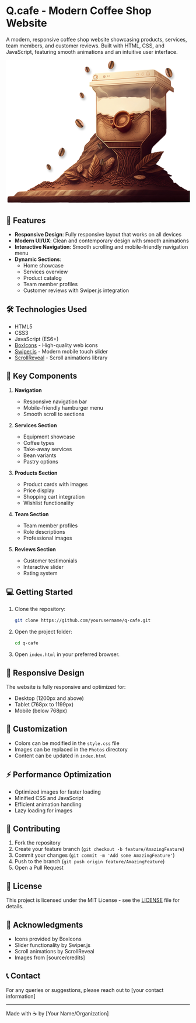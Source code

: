 # Q.cafe - Modern Coffee Shop Website

A modern, responsive coffee shop website showcasing products, services, team members, and customer reviews. Built with HTML, CSS, and JavaScript, featuring smooth animations and an intuitive user interface.

![Q.cafe Website](./Photos/hero.png)

## 🚀 Features

- **Responsive Design**: Fully responsive layout that works on all devices
- **Modern UI/UX**: Clean and contemporary design with smooth animations
- **Interactive Navigation**: Smooth scrolling and mobile-friendly navigation menu
- **Dynamic Sections**:
  - Home showcase
  - Services overview
  - Product catalog
  - Team member profiles
  - Customer reviews with Swiper.js integration

## 🛠️ Technologies Used

- HTML5
- CSS3
- JavaScript (ES6+)
- [BoxIcons](https://boxicons.com/) - High-quality web icons
- [Swiper.js](https://swiperjs.com/) - Modern mobile touch slider
- [ScrollReveal](https://scrollrevealjs.org/) - Scroll animations library

## 🎯 Key Components

1. **Navigation**
   - Responsive navigation bar
   - Mobile-friendly hamburger menu
   - Smooth scroll to sections

2. **Services Section**
   - Equipment showcase
   - Coffee types
   - Take-away services
   - Bean variants
   - Pastry options

3. **Products Section**
   - Product cards with images
   - Price display
   - Shopping cart integration
   - Wishlist functionality

4. **Team Section**
   - Team member profiles
   - Role descriptions
   - Professional images

5. **Reviews Section**
   - Customer testimonials
   - Interactive slider
   - Rating system

## 💻 Getting Started

1. Clone the repository:
   ```bash
   git clone https://github.com/yourusername/q-cafe.git
   ```

2. Open the project folder:
   ```bash
   cd q-cafe
   ```

3. Open `index.html` in your preferred browser.

## 📱 Responsive Design

The website is fully responsive and optimized for:
- Desktop (1200px and above)
- Tablet (768px to 1199px)
- Mobile (below 768px)

## 🎨 Customization

- Colors can be modified in the `style.css` file
- Images can be replaced in the `Photos` directory
- Content can be updated in `index.html`

## ⚡ Performance Optimization

- Optimized images for faster loading
- Minified CSS and JavaScript
- Efficient animation handling
- Lazy loading for images

## 🤝 Contributing

1. Fork the repository
2. Create your feature branch (`git checkout -b feature/AmazingFeature`)
3. Commit your changes (`git commit -m 'Add some AmazingFeature'`)
4. Push to the branch (`git push origin feature/AmazingFeature`)
5. Open a Pull Request

## 📄 License

This project is licensed under the MIT License - see the [LICENSE](LICENSE) file for details.

## 👏 Acknowledgments

- Icons provided by BoxIcons
- Slider functionality by Swiper.js
- Scroll animations by ScrollReveal
- Images from [source/credits]

## 📞 Contact

For any queries or suggestions, please reach out to [your contact information]

---
Made with ☕ by [Your Name/Organization] 